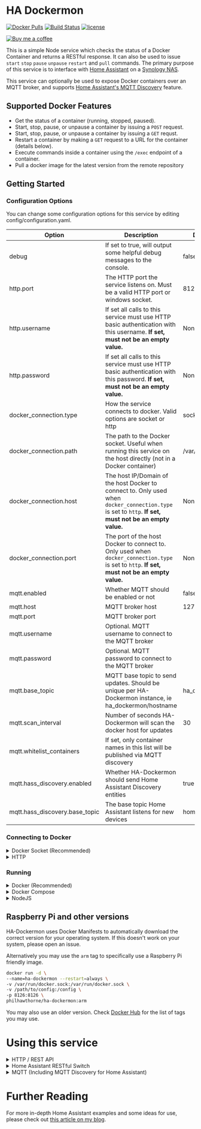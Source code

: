 HA Dockermon
============

[![Docker Pulls](https://img.shields.io/docker/pulls/philhawthorne/ha-dockermon.svg)](https://dockerhub.com/philhawthorne/ha-dockermon) [![Build Status](https://travis-ci.org/philhawthorne/ha-dockermon.svg?branch=master)](https://travis-ci.org/philhawthorne/ha-dockermon) [![license](https://img.shields.io/github/license/philhawthorne/ha-dockermon.svg)](https://dockerhub.com/philhawthorne/ha-dockermon)

[![Buy me a coffee][buymeacoffee-icon]][buymeacoffee]


This is a simple Node service which checks the status of a Docker Container and returns a RESTful response. It can also be used to issue `start` `stop` `pause` `unpause` `restart` and `pull` commands. The primary purpose of this service is to interface with [Home Assistant](https://home-assistant.io) on a [Synology NAS](http://amzn.to/2FAC28A).

This service can optionally be used to expose Docker containers over an MQTT broker, and supports [Home Assistant's MQTT Discovery](https://www.home-assistant.io/docs/mqtt/discovery/) feature.

## Supported Docker Features

* Get the status of a container (running, stopped, paused).
* Start, stop, pause, or unpause a container by issuing a `POST` request.
* Start, stop, pause, or unpause a container by issuing a `GET` requst.
* Restart a container by making a `GET` request to a URL for the container (details below).
* Execute commands inside a container using the `/exec` endpoint of a container.
* Pull a docker image for the latest version from the remote repository

## Getting Started

### Configuration Options
You can change some configuration options for this service by editing config/configuration.yaml.

| Option                        | Description                                                                                                                                            | Default Value        |
|-------------------------------|--------------------------------------------------------------------------------------------------------------------------------------------------------|----------------------|
| debug                         | If set to true, will output some helpful debug messages to the console.                                                                                | false                |
| http.port                     | The HTTP port the service listens on. Must be a valid HTTP port or windows socket.                                                                     | 8126                 |
| http.username                 | If set all calls to this service must use HTTP basic authentication with this username. **If set, must not be an empty value.**                        | None                 |
| http.password                 | If set all calls to this service must use HTTP basic authentication with this password. **If set, must not be an empty value.**                        | None                 |
| docker_connection.type        | How the service connects to docker. Valid options are socket or http                                                                                   | socket               |
| docker_connection.path        | The path to the Docker socket. Useful when running this service on the host directly (not in a Docker container)                                       | /var/run/docker.sock |
| docker_connection.host        | The host IP/Domain of the host Docker to connect to. Only used when `docker_connection.type` is set to `http`. **If set, must not be an empty value.** | None                 |
| docker_connection.port        | The port of the host Docker to connect to. Only used when `docker_connection.type` is set to `http`.  **If set, must not be an empty value.**          | None                 |
| mqtt.enabled                  | Whether MQTT should be enabled or not                                                                                                                  | false                |
| mqtt.host                     | MQTT broker host                                                                                                                                       | 127.0.0.1            |
| mqtt.port                     | MQTT broker port                                                                                                                                       |                      |
| mqtt.username                 | Optional. MQTT username to connect to the MQTT broker                                                                                                  |                      |
| mqtt.password                 | Optional. MQTT password to connect to the MQTT broker                                                                                                  |                      |
| mqtt.base_topic               | MQTT base topic to send updates. Should be unique per HA-Dockermon instance, ie ha_dockermon/hostname                                                  | ha_dockermon         |
| mqtt.scan_interval            | Number of seconds HA-Dockermon will scan the docker host for updates                                                                                   | 30                   |
| mqtt.whitelist_containers            | If set, only container names in this list will be published via MQTT discovery                                                                                  |                    |
| mqtt.hass_discovery.enabled   | Whether HA-Dockermon should send Home Assistant Discovery entities                                                                                     | true                 |
| mqtt.hass_discovery.base_topic | The base topic Home Assistant listens for new devices                                                                                                  | homeassistant        |

### Connecting to Docker

<details>
	<summary>Docker Socket (Recommended)</summary>

The most secure and reliable way to connect to the Docker service is by connecting to the Docker socket. Generally this is `/var/run/docker.sock`. It may be in a different location on your host, so you may need to mount the correct location with `-v` when using `docker run`. If running directly on the host with NodeJS, be sure to set the correct file path in config/configuration.yaml.
</details>

<details>
	<summary>HTTP</summary>

You can expose the Docker Remote API over a HTTP port. This could allow other systems or parties to control the Docker containers on your host and is not recommended.

Enabling an external HTTP port for Docker is beyond the scope of this readme.
</details>

### Running

<details>
	<summary>Docker (Recommended)</summary>

The easiest way to get started is to run this service inside its own Docker container. You don't need to give any elevated permissions for this service to work however, you must mount the Docker socket to the container from the host (or specify a HTTP connection in the configuration.yaml file).

```bash
docker run -d \
--name=ha-dockermon --restart=always \
-v /var/run/docker.sock:/var/run/docker.sock \
-v /path/to/config:/config \
-p 8126:8126 \
philhawthorne/ha-dockermon
```
</details>

<details>
	<summary>Docker Compose</summary>

If you prefer to use Docker Compose, here is a sample entry you can add to your Docker compose file.
```yaml
  docker_mon:
    image: philhawthorne/ha-dockermon
    container_name: ha_dockermon
    restart: always
    volumes:
      - /var/run/docker.sock:/var/run/docker.sock
      - /path/to/config:/config
    ports:
      - 8126:8126
```
</details>

<details>
	<summary>NodeJS</summary>

You can run this service directly from a host that has NPM and NodeJS installed. Just checkout this repository and then run:

    npm start

</details>

## Raspberry Pi and other versions
HA-Dockermon uses Docker Manifests to automatically download the correct version for your operating system. If this doesn't work on your system, please open an issue.

Alternatively you may use the `arm` tag to specifically use a Raspberry Pi friendly image.

```bash
docker run -d \
--name=ha-dockermon --restart=always \
-v /var/run/docker.sock:/var/run/docker.sock \
-v /path/to/config:/config \
-p 8126:8126 \
philhawthorne/ha-dockermon:arm
```

You may also use an older version. Check [Docker Hub](https://hub.docker.com/r/philhawthorne/ha-dockermon/tags/) for the list of tags you may use.

# Using this service

<details>
	<summary>HTTP / REST API</summary>

This service exposes the following HTTP endpoints

### GET /container/{container name}

Use this endpoint to get the status of a container, for example, you may make a call to `http://127.0.0.1:8126/container/home-assistant`. The response will be a JSON object in the format below.

```json
{
    "state":"running",
    "status":"Up About a minute",
    "image":"homeassistant/home-assistant:latest"
}
```

### POST /container/{container name}

Use the same endpoint with `POST` to start or stop a container. When making a call to this endpoint you must send the correct `Content-Type` headers and JSON as the body. An example request with cURL is below.

Valid options for `state` are `start`, `stop`, `pause`, and `unpause` to start, stop, pause, or unpause a container respectively.

```bash
curl --request POST \
--url http://127.0.0.1:8126/container/grafana \
--header 'content-type: application/octet-stream' \
--data '{"state": "start"}'
```

The response will be the same format as the `GET` call above.

### GET /container/{container name}/restart

Calls to this URL will issue a `docker restart <container name>` on the host machine. There is currently no response from the API to this request.

Useful in a Home Assistant script to restart containers (including Home Assistant itself).

### POST /container/{container name}/exec

Allows you to execute commands inside a running container. When making a call to this endpoint you must send the correct `Content-Type` headers and JSON as the body. An example request with cURL is below.

You must also send a `command` variable which contains the command you would like to run in the container.

```bash
curl --request POST \
--url http://127.0.0.1:8126/container/grafana/exec \
--header 'content-type: application/octet-stream' \
--data '{"command": "ls -a"}'
```

### GET /container/{container name}/start

Allows you to send a simple HTTP request to start a Docker container.

The response will be a json object with a `result` key containing the output from the command executed.

*Warning:* There is no confirmation for the command to be executed. Going to the URL in your browser will start the container.

### GET /container/{container name}/stats

Allows you to read various statistics of a running Docker container, including CPU usage and memory usage.

The response will be a json object with various keys including `precpu_stats` `cpu_stats` and `memory_stats`. The information returned may vary on the version of Docker your host machine is running.

*Heads Up:* There's a known issue where some host systems (like Synology NAS) may not return a response when calling this endpoint.

Thanks to [@thelittlefireman](https://github.com/thelittlefireman) for contributing this endpoint.

### GET /container/{container name}/stop

Allows you to send a simple HTTP request to stop a Docker container.

The response will be a json object with a `result` key containing the output from the command executed.

*Warning:* There is no confirmation for the command to be executed. Going to the URL in your browser will stop the container.

### GET /container/{container name}/pause

Allows you to send a simple HTTP request to pause a Docker container.

The response will be a json object with a `result` key containing the output from the command executed.

*Warning:* There is no confirmation for the command to be executed. Going to the URL in your browser will pause the container.

### GET /container/{container name}/unpause

Allows you to send a simple HTTP request to unpause a Docker container.

The response will be a json object with a `result` key containing the output from the command executed.

*Warning:* There is no confirmation for the command to be executed. Going to the URL in your browser will unpause the container.

### GET /containers

Outputs a list of all stopped, started, and paused containers on the host.

This is the same as performing a `docker ps -a` command on the host machine.

The response will be a json object, with each container in its own key. An example response is below.

```json
[{
	"Id": "2096eaf1a58f1730234d2e30c982021c196192eae9f41c6abf8fa26aad348477",
	"Names": ["/hadockermon"],
	"Image": "hadockermon",
	"ImageID": "sha256:e7352295ec274a441f691a8c83f8823137654f5d4df5fb187d9f1cee1f4711d6",
	"Command": "/bin/sh -c 'npm start'",
	"Created": 1523522864,
	"Ports": [{
		"IP": "0.0.0.0",
		"PrivatePort": 8126,
		"PublicPort": 8126,
		"Type": "tcp"
	}],
	"Labels": {},
	"State": "running",
	"Status": "Up 19 seconds",
	"HostConfig": {
		"NetworkMode": "default"
	},
	"NetworkSettings": {
		"Networks": {
			"bridge": {
				"IPAMConfig": null,
				"Links": null,
				"Aliases": null,
				"NetworkID": "ed342d9b95ab77f57172ca3fdd2dc87682ee7e0c3f94db7bb3a83ba81a5f2135",
				"EndpointID": "bfdec2f98a2521093e1210c1cc5135e3a788be5b80b8409d8652915a5ee38224",
				"Gateway": "172.17.0.1",
				"IPAddress": "172.17.0.2",
				"IPPrefixLen": 16,
				"IPv6Gateway": "",
				"GlobalIPv6Address": "",
				"GlobalIPv6PrefixLen": 0,
				"MacAddress": "02:42:ac:11:00:02"
			}
		}
	},
	"Mounts": [{
		"Source": "/var/run/docker.sock",
		"Destination": "/var/run/docker.sock",
		"Mode": "",
		"RW": true,
		"Propagation": "rprivate"
	}]
}]
```

### POST /pull/{container_path}
_Contriubted by [Daniel Welch](https://github.com/danielwelch)_

Allows you to perform a `docker pull` command from a HTTP request.

The `{container_path}` attribute allows you to specify the image you would like to pull. For example, to download the latest Home Assistant stable release, you can use `homeassistant/home-assistant`. A full example URL may look like `http://localhost:8126/pull/homeassistant/home-assistant`.

You can also include the tag in the URL, as you normally would when performing `docker pull`. To pull the latest Home Assistant beta image, you would make a request to `http://localhost:8126/pull/homeassistant:beta`.

#### Callback URI Required
Please note that the `pull` endpoint must be called with HTTP `POST`. Since Home Assistant 0.114 shell commands are limited to an execution time of 60 seconds. As pulling a docker image may take longer than 60 seconds, HA-Dockermon will issue HTTP `POST` request to the URI provided. This allows you to be notified when the `docker pull` command has completed, to perform your next action or notification.

```bash
curl --location --request POST 'http://localhost:8126/pull/homeassistant/home-assistant' \
--header 'Content-Type: application/json' \
--data-raw '{
    "callback_uri": "http://webhook.url"
}'
```

##### Callback Payload
When the `docker pull` command is completed, the following data will be sent to your `callback_uri`:

```json
{
  "status": true,
  "result": "Finished pulling docker image homeassistant/home-assistant:latest",
  "image": {
    "image": "homeassistant/home-assistant",
    "tag": "latest"
  }
}
```

##### HTTP Response
When HA-Dockermon begins pulling a docker image, you will receive an immediate response.

```json
{
    "status": true,
    "result": "Started pulling homeassistant/home-assistant:latest"
}
```

__Important:__ HA-Dockermon uses locking to ensure that an image can only be pulled once at a time. For example making multiple calls to pull the `homeassistant/home-assistant:latest` image will result in the error below:

```json
{
    "status": false,
    "result": "Container is currently being pulled by another process"
}
```
</details>

<details>
	<summary>Home Assistant RESTful Switch</summary>

You can use this service as a [RESTful switch](https://home-assistant.io/components/switch.rest/) inside Home Assistant.

```yaml
switch:
  - platform: rest
    resource: http://127.0.0.1:8126/container/grafana
    name: Grafana
    body_on: '{"state": "start"}'
    body_off: '{"state": "stop"}'
    is_on_template: '{{ value_json is not none and value_json.state == "running" }}'
    
switch:
  - platform: rest
    resource: http://127.0.0.1:8126/container/mosquitto
    name: Mosquitto
    body_on: '{"state": "unpause"}'
    body_off: '{"state": "pause"}'
    is_on_template: '{{ value_json is not none and value_json.state == "running" }}'
```
</details>

<details>
	<summary>MQTT (Including MQTT Discovery for Home Assistant)</summary>

HA-Dockermon can also be used in combination with [Home Assistant's MQTT Discovery](https://www.home-assistant.io/docs/mqtt/discovery/) feature. When enabled, HA-Dockermon will automatically post updates to an MQTT broker with the states of containers in Home Assistant. You could consider this as a _docker2mqtt_ feature.

HA-Dockermon will automatically create switches on your Home Assistant instance when a new container is started. HA-Dockermon will also automatically remove those entities when a container is destroyed on the host system.

**Warning:** When exposing Home Assistant via MQTT discovery, a switch entity will exist for your Home Assistant instance. Any calls to services such as `switch.turn_off` that specify an entity_id of `all` **will** turn off all of your Docker containers, including Home Assistant and HA-Dockermon (if exposed).

### Base Topic
When using MQTT, you should take care to set a unique base topic name for the configuration `mqtt.base_topic`. When adding entities to Home Assistant, HA-Dockermon will use the `mqtt.base_topic` to determine a unique ID for the container. This is important for container names which may be shared on multiple Docker hosts.

This allows multiple instances of HA-Dockermon to be deployed on each Docker host, and have them report via MQTT to your Home Assistant instances without conflicts. 

Assuming there are two instances of Home Assistant running on two seperate Docker hosts, HA-Dockermon will generate the following unqiue IDs.

| Container Name | Base Topic            | Home Assistant Unique ID            |
|----------------|-----------------------|-------------------------------------|
| home-assistant | ha_dockermon/odyssey  | ha_dockermon_odysseyhome-assistant  |
| home-assistant | ha_dockermon/daedalus | ha_dockermon_daedalushome-assistant |

In Home Assistant, these will be created as `switch.home_assistant` and `switch.home_assistant2`. You can then use the Home Assistant interface to rename these switches to something which denotes which Docker host they are running on.

### Changing Base Topic
Changing the `mqtt.base_topic` setting will cause duplicate entities to be created in Home Assistant. For this reason it is suggested that once you have set your `mqtt.base_topic` setting, you don't change it in the future.

### Whitelisting Containers
If you frequently create one-time containers to execute scripts, these may create un-necessary entities in your Home Assistant entity registry. 

To avoid this, you can set HA-Dockermon to only expose the container names that you specify in the `mqtt.whitelist_containers` setting. Any container which does not have a name in this list will not be exposed by HA-Dockermon to Home Assistant, or be controllable via MQTT command topics.

### Switch Attributes
HA-Dockermon will add information about the container to the switch attributes. Currently the information made available includes:

* State (amount of time in state, status codes)
* Status (running, exited, stopped)
* Image and tag name (if available)

### Use Without MQTT Discovery
When the `mqtt.hass_discovery.enabled` setting is turned off, it is still possible to control docker containers via MQTT. You will need to manually send the correct events to HA-Dockermon to control those containers.

Below is a sample switch for Home Assistant that can use MQTT without MQTT discovery.

```yaml
switch:
  - platform: mqtt
    name: "Home Assistant"
    state_topic: "ha_dockermon/server/home_assistant/state"
    command_topic: "ha_dockermon/server/home_assistant/set"
    payload_on: "on"
    payload_off: "off"
    state_on: "on"
    state_off: "off"
    qos: 0
    retain: true
```
</details>

# Further Reading
For more in-depth Home Assistant examples and some ideas for use, please check out [this article on my blog](https://philhawthorne.com/ha-dockermon-use-home-assistant-to-monitor-start-or-stop-docker-containers).

[buymeacoffee-icon]: https://www.buymeacoffee.com/assets/img/guidelines/download-assets-sm-2.svg
[buymeacoffee]: https://www.buymeacoffee.com/philhawthorne